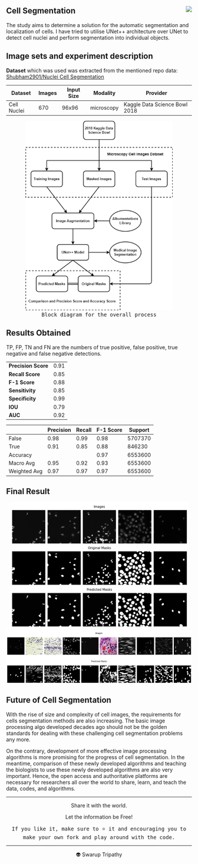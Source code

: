 <h2> Cell Segmentation <a href="https://colab.research.google.com/github/Curovearth/Cell-Segmentation-and-Denoising/blob/main/Cell_Segmentation_.ipynb"><img src='https://colab.research.google.com/assets/colab-badge.svg' align=right></a></h2>


<p>The study aims to determine a solution for the automatic segmentation and localization of cells. I have tried to utilise UNet++ architecture over UNet to detect cell nuclei and perform segmentation into individual objects.</p>


## Image sets and experiment description

**Dataset** which was used was extracted from the mentioned repo data: <a href="https://github.com/Subham2901/Nuclei-Cell-segmentaion/tree/master/Data">Shubham2901/Nuclei Cell Segmentation</a>

| Dataset | Images | Input Size | Modality | Provider |
| --- | --- | --- | --- | --- | 
| Cell Nuclei | 670 | 96x96 | microscopy | Kaggle Data Science Bowl 2018|

<p align=center>
  <img src='https://github.com/Curovearth/Cell-Segmentation/blob/main/img/blogdiagram.png' width=400><br>
  <samp>Block diagram for the overall process</samp>
</p>


## Results Obtained

<p>TP, FP, TN and FN are the numbers of true positive, false positive, true negative 
and false negative detections.</p>

|  |  |
| --- | --- |
| <b>Precision Score</b> | 0.91 |
| <b>Recall Score</b> | 0.85 |
| <b>F-1 Score</b> | 0.88 |
| <b>Sensitivity</b> | 0.85 |
| <b>Specificity</b> | 0.99 |
| <b>IOU</b> | 0.79 |
| <b>AUC</b> | 0.92 |

|  | Precision | Recall | F-1 Score | Support |
| --- | --- | --- | --- | --- |
| False | 0.98 | 0.99 | 0.98 | 5707370 |
| True | 0.91 | 0.85 | 0.88 | 846230 |
| Accuracy ||| 0.97 | 6553600 |
| Macro Avg | 0.95 | 0.92 | 0.93 | 6553600 |
| Weighted Avg | 0.97 | 0.97 | 0.97 | 6553600 |


## Final Result

<p align=center>
  <img src='https://github.com/Curovearth/Cell-Segmentation/blob/main/img/img2.png'>
  <img src='https://github.com/Curovearth/Cell-Segmentation/blob/main/img/img3.png'>
</p>

## Future of Cell Segmentation

With the rise of size and complexity of cell images, the requirements for cells segmentation methods are also increasing. The basic image processing algo developed decades ago should not be the golden standards for dealing with these challenging cell segmentation problems any more.

On the contrary, development of more effective image processing algorithms is more promising for the progress of cell segmentation. In the meantime, comparison of these newly developed algorithms and teaching the biologists to use these newly developed algorithms are also very important. Hence, the open access and authoritative platforms are necessary for researchers all over the world to share, learn, and teach the data, codes, and algorithms. 

---
<div align=center>

Share it with the world.

Let the information be Free!

<samp>If you like it, make sure to ⭐ it and encouraging you to make your own fork and play around with the code.</samp>
<hr>
👽 Swarup Tripathy
</div>


